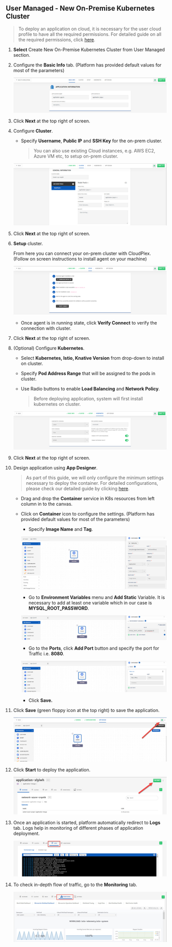 ## User Managed - New On-Premise Kubernetes Cluster

> To deploy an application on cloud, it is necessary for the user cloud profile to have all the required permissions. For detailed guide on all the required permissions, click [here](/pages/user-guide/components/cloud-authorization-level/cloud-authorization-level).

1. **Select** Create New On-Premise Kubernetes Cluster from User Managed section.  

2. Configure the **Basic Info** tab. (Platform has provided default values for most of the parameters)

   ![11](imgs/11.jpg)

3. Click **Next** at the top right of screen.

4. Configure **Cluster**.

   - Specify **Username**, **Public IP** and **SSH Key** for the on-prem cluster.

     > You can also use existing Cloud instances, e.g. AWS EC2, Azure VM etc, to setup on-prem cluster.

   ![12](imgs/12.jpg)

5. Click **Next** at the top right of screen.

6. **Setup** cluster.

   From here you can connect your on-prem cluster with CloudPlex.  (Follow on screen instructions to install agent on your machine)

   ![13](imgs/13.png)

   - Once agent is in running state, click **Verify Connect** to verify the connection with cluster.

7. Click **Next** at the top right of screen.

8. (Optional) Configure **Kubernetes**.

   - Select **Kubernetes, Istio, Knative Version** from drop-down to install on cluster.

   - Specify **Pod Address Range** that will be assigned to the pods in cluster.

   - Use Radio buttons to enable **Load Balancing** and **Network Policy**.

     > Before deploying application, system will first install kubernetes on cluster.

   ![14](imgs/14.jpg)

9. Click **Next** at the top right of screen.

10. Design application using **App Designer**.

    > As part of this guide, we will only configure the minimum settings necessary to deploy the container. For detailed configurations, please check our detailed guide by clicking [here](/pages/user-guide/components/k8s-resources/container/container).

    - Drag and drop the **Container** service in K8s resources from left column in to the canvas.

    - Click on **Container** icon to configure the settings. (Platform has provided default values for most of the parameters) 

      - Specify **Image Name** and **Tag**.

      ![2.2](imgs/2.2.jpg)

      - Go to **Environment Variables** menu and **Add Static** Variable. It is necessary to add at least one variable which in our case is **MYSQL_ROOT_PASSWORD**.

      ![2.3](imgs/2.3.jpg)

      - Go to the **Ports**, click **Add Port** button and specify the port for Traffic i.e. **8080**.

      ![2.4](imgs/2.4.jpg)

      - Click **Save.**

11. Click **Save** (green floppy icon at the top right) to save the application.

    ![2.5](imgs/2.5.jpg)

12. Click **Start** to deploy the application.

    ![3](imgs/3.jpg)

13. Once an application is started, platform automatically redirect to **Logs** tab. Logs help in monitoring of different phases of application deployment.

    ![4](imgs\4.jpg)

14. To check in-depth flow of traffic, go to the **Monitoring** tab.

    ![5](imgs\5.jpg)
